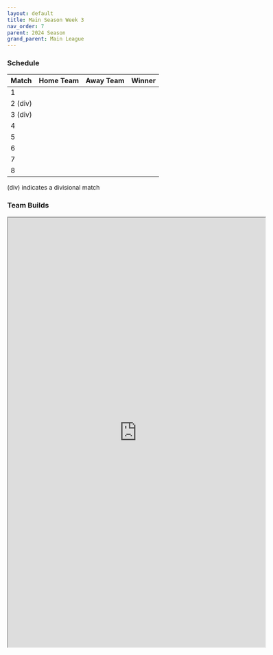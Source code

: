```yaml
---
layout: default
title: Main Season Week 3
nav_order: 7
parent: 2024 Season
grand_parent: Main League
---
```

### Schedule

| Match   | Home Team            | Away Team | Winner         |
|:--------|:---------------------|:----------|:---------------|
| 1       |               |       |         |
| 2 (div) |                |       |            |
| 3 (div) |               |   |         |
| 4       |                 |   |        |
| 5       |                 |           |                |
| 6       |  |           |                |
| 7       |                |           |                |
| 8       |          |           |                |

(div) indicates a divisional match

### Team Builds 

<iframe width=600 height=1000 scrolling="yes" src="https://docs.google.com/document/d/e/2PACX-1vSDmc8TufeBbjcv4gbuKQIMNgeJf8Ci_pluajSKlGJqnvw2HpgUeaRoeMdOrZBPRA33bHsr6cmdjNxP/pub?embedded=true"></iframe>
